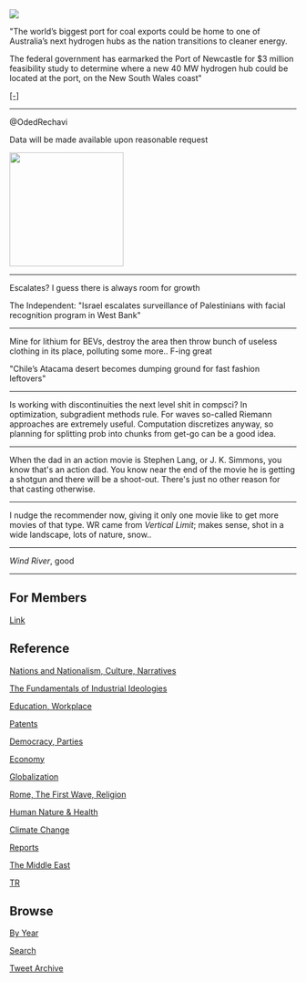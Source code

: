 <img src="https://drive.google.com/uc?export=view&id=1B2wf9R7AMH1d7Vw6e2mucLbIQ5NSjir7"/>

"The world’s biggest port for coal exports could be home to one of
Australia’s next hydrogen hubs as the nation transitions to cleaner
energy.

The federal government has earmarked the Port of Newcastle for $3
million feasibility study to determine where a new 40 MW hydrogen hub
could be located at the port, on the New South Wales coast"

[[-]](https://www.themandarin.com.au/174500-arena-invests-in-hydrogen-study-at-east-coasts-biggest-port/)

---

@OdedRechavi

Data will be made available upon reasonable request

<img width="200" src="https://pbs.twimg.com/media/FBbje6_WUAcQm2f?format=jpg&name=small"/>

---

Escalates? I guess there is always room for growth

The Independent: "Israel escalates surveillance of Palestinians with
facial recognition program in West Bank"

---

Mine for lithium for BEVs, destroy the area then throw bunch of
useless clothing in its place, polluting some more.. F-ing great

"Chile’s Atacama desert becomes dumping ground for fast fashion
leftovers"

---

Is working with discontinuities the next level shit in compsci? In
optimization, subgradient methods rule. For waves so-called Riemann
approaches are extremely useful. Computation discretizes anyway, so
planning for splitting prob into chunks from get-go can be a good
idea.

---

When the dad in an action movie is Stephen Lang, or J. K. Simmons, you
know that's an action dad. You know near the end of the movie he is
getting a shotgun and there will be a shoot-out. There's just no other
reason for that casting otherwise.

---

I nudge the recommender now, giving it only one movie like to get more
movies of that type. WR came from *Vertical Limit*; makes sense, shot
in a wide landscape, lots of nature, snow..

---

*Wind River*, good

---

## For Members

[Link](https://thirdwave-members.herokuapp.com)

## Reference

[Nations and Nationalism, Culture, Narratives](/2013/02/nations-and-nationalism.md)

[The Fundamentals of Industrial Ideologies](/2011/04/fundamentals-of-industrial-ideologies.md)

[Education, Workplace](2017/09/education-workplace.md)

[Patents](/2018/09/patents.md)

[Democracy, Parties](/2016/11/democracy.md)

[Economy](/2018/05/economy.md)

[Globalization](/2018/09/globalization.md)

[Rome, The First Wave, Religion](/2017/12/rome.md)

[Human Nature & Health](/2020/07/human-nature.md)

[Climate Change](/2018/12/climate.md)

[Reports](/2019/05/reports.md)

[The Middle East](/2019/07/middleeast.md)

[TR](../tr)

## Browse

[By Year](years.md)

[Search](search.html)

[Tweet Archive](/tweets/README.md)


